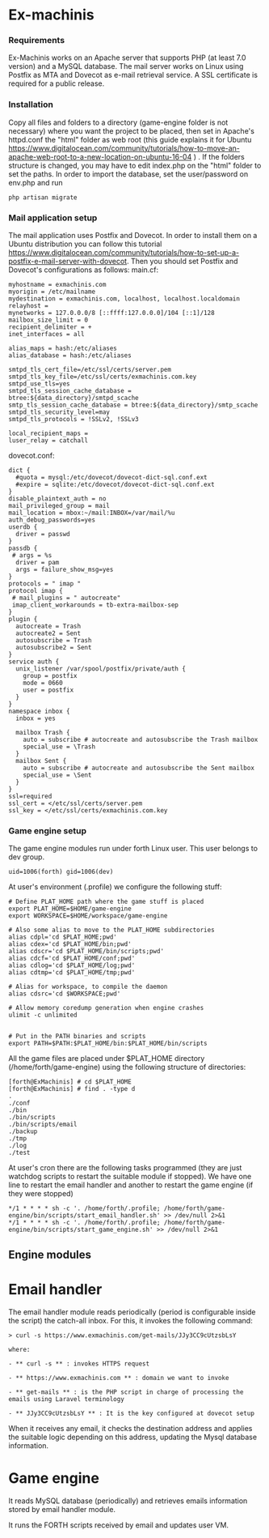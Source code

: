 # Ex-machinis

### Requirements

Ex-Machinis works on an Apache server that supports PHP (at least 7.0 version) and a MySQL database.
The mail server works on Linux using Postfix as MTA and Dovecot as e-mail retrieval service.
A SSL certificate is required for a public release.

### Installation

Copy all files and folders to a directory (game-engine folder is not necessary) where you want the project to be placed, then set in Apache's httpd.conf the "html" folder as web root (this guide explains it for Ubuntu <a href="https://www.digitalocean.com/community/tutorials/how-to-move-an-apache-web-root-to-a-new-location-on-ubuntu-16-04">https://www.digitalocean.com/community/tutorials/how-to-move-an-apache-web-root-to-a-new-location-on-ubuntu-16-04</a> ) . If the folders structure is changed, you may have to edit index.php on the "html" folder to set the paths.
In order to import the database, set the user/password on env.php and run 
```
php artisan migrate
```

### Mail application setup

The mail application uses Postfix and Dovecot. In order to install them on a Ubuntu distribution you can follow this tutorial <a href="https://www.digitalocean.com/community/tutorials/how-to-set-up-a-postfix-e-mail-server-with-dovecot">https://www.digitalocean.com/community/tutorials/how-to-set-up-a-postfix-e-mail-server-with-dovecot</a>.
Then you should set Postfix and Dovecot's configurations as follows:
main.cf:
```
myhostname = exmachinis.com
myorigin = /etc/mailname
mydestination = exmachinis.com, localhost, localhost.localdomain
relayhost =
mynetworks = 127.0.0.0/8 [::ffff:127.0.0.0]/104 [::1]/128
mailbox_size_limit = 0
recipient_delimiter = +
inet_interfaces = all

alias_maps = hash:/etc/aliases
alias_database = hash:/etc/aliases

smtpd_tls_cert_file=/etc/ssl/certs/server.pem
smtpd_tls_key_file=/etc/ssl/certs/exmachinis.com.key
smtpd_use_tls=yes
smtpd_tls_session_cache_database = btree:${data_directory}/smtpd_scache
smtp_tls_session_cache_database = btree:${data_directory}/smtp_scache
smtpd_tls_security_level=may
smtpd_tls_protocols = !SSLv2, !SSLv3

local_recipient_maps =
luser_relay = catchall
```
dovecot.conf:
```
dict {
  #quota = mysql:/etc/dovecot/dovecot-dict-sql.conf.ext
  #expire = sqlite:/etc/dovecot/dovecot-dict-sql.conf.ext
}
disable_plaintext_auth = no
mail_privileged_group = mail
mail_location = mbox:~/mail:INBOX=/var/mail/%u
auth_debug_passwords=yes
userdb {
  driver = passwd
}
passdb {
 # args = %s
  driver = pam
  args = failure_show_msg=yes
}
protocols = " imap "
protocol imap {
 # mail_plugins = " autocreate"
 imap_client_workarounds = tb-extra-mailbox-sep
}
plugin {
  autocreate = Trash
  autocreate2 = Sent
  autosubscribe = Trash
  autosubscribe2 = Sent
}
service auth {
  unix_listener /var/spool/postfix/private/auth {
    group = postfix
    mode = 0660
    user = postfix
  }
}
namespace inbox {
  inbox = yes

  mailbox Trash {
    auto = subscribe # autocreate and autosubscribe the Trash mailbox
    special_use = \Trash
  }
  mailbox Sent {
    auto = subscribe # autocreate and autosubscribe the Sent mailbox
    special_use = \Sent
  }
}
ssl=required
ssl_cert = </etc/ssl/certs/server.pem
ssl_key = </etc/ssl/certs/exmachinis.com.key
```


### Game engine setup

The game engine modules run under forth Linux user. This user belongs to dev group. 

```
uid=1006(forth) gid=1006(dev) 
```


At user's environment (.profile) we configure the following stuff:

```
# Define PLAT_HOME path where the game stuff is placed
export PLAT_HOME=$HOME/game-engine
export WORKSPACE=$HOME/workspace/game-engine

# Also some alias to move to the PLAT_HOME subdirectories
alias cdpl='cd $PLAT_HOME;pwd'
alias cdex='cd $PLAT_HOME/bin;pwd'
alias cdscr='cd $PLAT_HOME/bin/scripts;pwd'
alias cdcf='cd $PLAT_HOME/conf;pwd'
alias cdlog='cd $PLAT_HOME/log;pwd'
alias cdtmp='cd $PLAT_HOME/tmp;pwd'

# Alias for workspace, to compile the daemon
alias cdsrc='cd $WORKSPACE;pwd'

# Allow memory coredump generation when engine crashes
ulimit -c unlimited


# Put in the PATH binaries and scripts
export PATH=$PATH:$PLAT_HOME/bin:$PLAT_HOME/bin/scripts
```

All the game files are placed under $PLAT_HOME directory (/home/forth/game-engine) using the following structure of directories:

```
[forth@ExMachinis] # cd $PLAT_HOME
[forth@ExMachinis] # find . -type d
.
./conf
./bin
./bin/scripts
./bin/scripts/email
./backup
./tmp
./log
./test
```

At user's cron there are the following tasks programmed (they are just watchdog scripts to restart the suitable module if stopped).
We have one line to restart the email handler and another to restart the game engine (if they were stopped)

```
*/1 * * * * sh -c '. /home/forth/.profile; /home/forth/game-engine/bin/scripts/start_email_handler.sh' >> /dev/null 2>&1
*/1 * * * * sh -c '. /home/forth/.profile; /home/forth/game-engine/bin/scripts/start_game_engine.sh' >> /dev/null 2>&1
```

## Engine modules

# Email handler

The email handler module reads periodically (period is configurable inside the script) the catch-all inbox. 
For this, it invokes the following command: 

```
> curl -s https://www.exmachinis.com/get-mails/JJy3CC9cUtzsbLsY

where:

- ** curl -s ** : invokes HTTPS request

- ** https://www.exmachinis.com ** : domain we want to invoke

- ** get-mails ** : is the PHP script in charge of processing the emails using Laravel terminology

- ** JJy3CC9cUtzsbLsY ** : It is the key configured at dovecot setup
```


When it receives any email, it checks the destination address and applies the suitable logic depending on this address, updating the Mysql database information.


# Game engine

It reads MySQL database (periodically) and retrieves emails information stored by email handler module.

It runs the FORTH scripts received by email and updates user VM.


